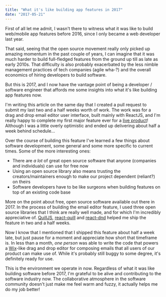 ```yaml
---
title: "What it's like building app features in 2017"
date: "2017-05-21"
---
```


First of all let me admit, I wasn't there to witness what it was like to build web/mobile app features before 2016, since I only became a web developer last year.

That said, seeing that the open source movement really only picked up amazing momentum in the past couple of years, I can imagine that it was much harder to build full-fledged features from the ground up till as late as early 2010s. That difficulty is also probably exacerbated by the less nimble management practices of tech companies (agile wha-?) and the overall economics of hiring developers to build software.

But this is 2017, and I now have the vantage point of being a developer / software engineer that affords me some insights into what it's like building app features now.

I'm writing this article on the same day that I created a pull request to submit my last two and a half weeks worth of work. The work was for a drag and drop email editor user interface, built mainly with ReactJS, and I'm really happy to complete my first major feature ever for a [live product](https://askmetisa.com)! Although I was a little overly optimistic and ended up delivering about half a week behind schedule...

Over the course of building this feature I've learned a few things about software development, some general and some more specific to current times. Some of the more interesting ones:

- There are _a lot_ of great open source software that anyone (companies and individuals) can use for free now
- Using an open source library also means trusting the creators/maintainers enough to make our project dependent (reliant?) on theirs
- Software developers have to be like surgeons when building features on top of an existing code base

More on the point about free, open source software available out there in 2017. In the process of building the email editor feature, I used three open source libraries that I think are really well made, and for which I'm incredibly appreciative of. [QuillJS](https://quilljs.com/), [react-quill](https://zenoamaro.github.io/react-quill/) and [react-dnd](http://react-dnd.github.io/react-dnd/docs-overview.html) helped me ship the feature in two and a half weeks.

Now I know that I mentioned that I shipped this feature about half a week late, but just pause for a moment and appreciate how short that timeframe is. In less than a month, _one person_ was able to write the code that powers a [Wix](https://www.wix.com/)\-like drag and drop editor for composing emails that all users of our product can make use of. While it's probably still buggy to some degree, it's definitely ready for use.

This is the environment we operate in now. Regardless of what it was like building software before 2017, I'm grateful to be alive and contributing to the software industry now. The collaborative atmosphere in the software community doesn't just make me feel warm and fuzzy, it actually helps me do my job better!
